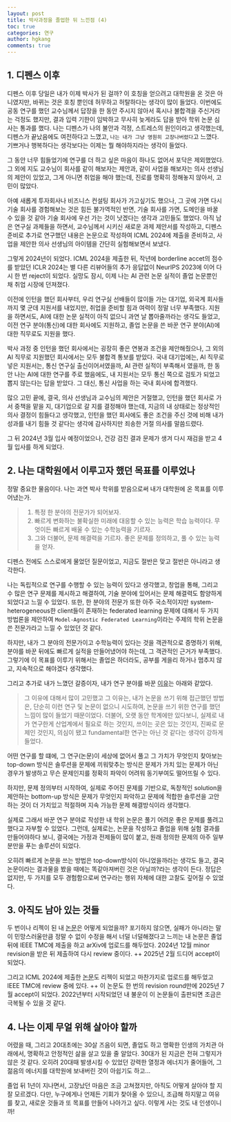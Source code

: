 ```yaml
---
layout: post
title: 박사과정을 졸업한 뒤 느낀점 (4)
toc: true
categories: 연구
author: hgkang
comments: true
---
```


## 1. 디펜스 이후

디펜스 이후 당일은 내가 이제 박사가 된 걸까? 이 호칭을 얻으려고 대학원을 온 것은 아니였지만, 바뀌는 것은 호칭 뿐인데 허무하고 허탈하다는 생각이 많이 들었다.
이번에도 공동 연구를 했던 교수님께서 답장을 한 동안 주시지 않아서 혹시나 불합격을 주신거라는 걱정도 했지만, 결과 입력 기한이 임박하고 무사히 늦게라도 답을 받아 학위 논문 심사는 통과를 했다.
나는 디펜스가 나의 불안과 걱정, 스트레스의 원인이라고 생각했는데, 디펜스가 끝났음에도 여전하다고 느꼈고, `나는 내가 그냥 영원히 고장나버렸다`고 느꼈다.
기쁘거나 행복하다는 생각보다는 이제는 뭘 해야하지라는 생각이 들었다.

그 동안 너무 힘들었기에 연구를 더 하고 싶은 마음이 하나도 없어서 포닥은 제외했었다.
그 외에 지도 교수님이 회사를 같이 해보자는 제안과, 같이 사업을 해보자는 의사 선생님의 제안이 있었고,
그게 아니면 취업을 해야 했는데, 진로를 명확히 정해놓지 않아서, 고민이 많았다.

아예 새롭게 투자회사나 비즈니스 컨설팅 회사가 가고싶기도 했으나, 그 곳에 가면 다시 기술 회사를 경험해보는 것은 힘든 불가역적인 반면, 기술 회사를 가면, 도메인을 바꿀 수 있을 것 같아 기술 회사에 우선 가는 것이 낫겠다는 생각과 고민들도 했었다.
아직 남은 연구실 과제들을 하면서, 교수님께서 시키신 새로운 과제 제안서를 작성하고, 디펜스 준비로 추가로 연구했던 내용은 논문으로 작성하여 ICML 2024에 제출을 준비하고,
사업을 제안한 의사 선생님의 아이템을 간단히 실험해보면서 보냈다.

그렇게 2024년이 되었다.
ICML 2024을 제출한 뒤, 작년에 borderline accet의 점수를 받았던 ICLR 2024는 별 다른 리뷰어들의 추가 응답없이 NeurIPS 2023에 이어 다시 한 번 reject이 되었다.
실망도 잠시, 이제 나는 AI 관련 논문 실적이 졸업 논문뿐인 채 취업 시장에 던져졌다.

이전에 인턴을 했던 회사부터, 우리 연구실 선배들이 많이들 가는 대기업, 외국계 회사들까지 몇 군데 지원서를 내었지만, 취업을 준비할 힘과 여력이 정말 너무 부족했다.
지원을 하면서도, AI에 대한 논문 실적이 아직 없으니 과연 날 뽑아줄까라는 생각도 들었고, 이전 연구 분야(통신)에 대한 회사에도 지원하고, 졸업 논문을 쓴 바꾼 연구 분야(AI)에 대한 직무로도 지원을 했다.

박사 과정 중 인턴을 했던 회사에서는 굉장히 좋은 연봉과 조건을 제안해줬으나, 그 외의 AI 직무로 지원했던 회사에서는 모두 불합격 통보를 받았다.
국내 대기업에는, AI 직무로 넣은 지원서는, 통신 연구실 출신이어서였을까, AI 관련 실적이 부족해서 였을까,
한 동안 나는 AI에 대한 연구를 주로 했음에도, 내 지원서는 모두 통신 쪽으로 검토가 되었고 뽑지 않는다는 답을 받았다.
그 대신, 통신 사업을 하는 국내 회사에 합격했다.

많으 고민 끝에, 결국, 의사 선생님과 교수님의 제안은 거절했고, 인턴을 했던 회사로 가서 중책을 맡을 지, 대기업으로 갈 지를 결정해야 했는데, 지금의 내 상태로는 정상적인 의사 결정이 힘들다고 생각했고,
인턴을 했던 회사에도 좋은 조건을 주신 것에 비해 내가 성과를 내기 힘들 것 같다는 생각에 감사하지만 죄송한 거절 의사를 말씀드렸다.

그 뒤 2024년 3월 입사 예정이었으나, 건강 검진 결과 문제가 생겨 다시 재검을 받고 4월 입사를 하게 되었다.

## 2. 나는 대학원에서 이루고자 했던 목표를 이루었나

정말 중요한 물음이다. 나는 과연 박사 학위를 받음으로써 내가 대학원에 온 목표를 이루어냈는가.

> 1. 특정 한 분야의 전문가가 되어보자.
> 2. 빠르게 변화하는 불확실한 미래에 대응할 수 있는 능력은 학습 능력이다. 무엇이든 빠르게 배울 수 있는 수학능력을 기르자.
> 3. 그와 더불어, 문제 해결력을 기르자. 좋은 문제를 정의하고, 풀 수 있는 능력을 얻자.

디펜스 전에도 스스로에게 물었던 질문이었고, 지금도 절반은 맞고 절반은 아니라고 생각한다.

나는 독립적으로 연구를 수행할 수 있는 능력이 있다고 생각했고, 창업을 통해, 그리고 수 많은 연구 문제를 제시하고 해결하여, 기술 분야에 있어서는 문제 해결력도 함양하게 되었다고 느낄 수 있었다.
또한, 한 분야의 전문가 또한 아주 국소적이지만 system-heterogeneous한 client들이 존재하는 federated learning 문제에 대해서 두 가지 방법론을 제안하여 `Model-Agnostic Federated Learning`이라는 주제의 학위 논문을 쓴 전문가라고 느낄 수 있었던 것 같다.

하지만, 내가 그 분야의 전문가이고 수학능력이 있다는 것을 객관적으로 증명하기 위해,
분야를 바꾼 뒤에도 빠르게 실적을 만들어냈어야 하는데, 그 객관적인 근거가 부족했다.
그렇기에 이 목표를 이루기 위해서는 졸업은 하더라도, 공부를 게을리 하거나 멈추지 않고, 지속적으로 해야겠다 생각했다.

그리고 추가로 내가 느꼈던 갈증이자, 내가 연구 분야를 바꾼 [이유][phd1]는 아래와 같았다.

> 그 이유에 대해서 많이 고민했고 그 이유는, 내가 논문을 쓰기 위해 접근했던 방법은, 단순히 이런 연구 및 논문이 없으니 시도하여, 논문을 쓰기 위한 연구를 했던 느낌이 많이 들었기 때문이었다.
더불어, 오랫 동안 학계에만 있다보니, 실제로 내가 연구한게 산업계에서 필요로 하는 것인지, 쓰이는 곳은 있는 것인지, 진짜로 문제인 것인지, 의심이 됐고 fundamental한 연구는 아닌 것 같다는 생각이 강하게 들었다.

어떤 연구를 할 떄에, 그 연구(논문)이 세상에 없어서 풀고 그 가치가 무엇인지 찾아보는 top-down 방식은
솔루션을 문제에 끼워맞추는 방식은 문제가 가치 있는 문제가 아닌 경우가 발생하고 무슨 문제인지를 정확히 파악이 어려워 동기부여도 떨어뜨릴 수 있다.

하지만, 문제 정의부터 시작하여, 실제로 주어진 문제를 기반으로, 독창적인 solution을 제안하는 bottom-up 방식은
문제가 무엇인지 파악하고 문제에 적합한 솔루션을 고안하는 것이 더 가치있고 적절하며 지속 가능한 문제 해결방식이라 생각했다.

실제로 그래서 바꾼 연구 분야로 작성한 내 학위 논문은 풀기 어려운 좋은 문제를 풀려고 했다고 자부할 수 있었다.
그런데, 실제로는, 논문을 작성하고 졸업을 위해 실험 결과를 만들어야하다 보니, 결국에는 가정과 전제들이 많이 붙고, 원래 정의한 문제의 아주 일부분만을 푸는 솔루션이 되었다.

오히려 빠르게 논문을 쓰는 방법은 top-down방식이 아니었을까라는 생각도 들고, 결국 논문이라는 결과물을 봤을 때에는 똑같아져버린 것은 아닐까?라는 생각이 든다.
정답은 없지만, 두 가지를 모두 경험함으로써 연구라는 행위 자체에 대한 고찰도 깊어질 수 있었다.

## 3. 아직도 남아 있는 것들

두 번이나 리젝이 된 내 [논문][nefl]은 어떻게 되었을까?
포기하지 않으면, 실패가 아니라는 말이 민망스러울만큼 정말 수 없이 수정을 해서 너덜 너덜해졌다고 느끼는 내 논문은
졸업 뒤에 IEEE TMC에 제출을 하고 arXiv에 업로드를 해두었다.
2024년 12월 minor revision을 받은 뒤 제출하여 다시 review 중이다.
++ 2025년 2월 드디어 accept이 되었다.

그리고 ICML 2024에 제출한 [논문][gefl]도 리젝이 되었고 마찬가지로 업로드를 해두었고 IEEE TMC에 review 중에 있다. ++ 이 논문도 한 번의 revision round만에 2025년 7월 accept이 되었다.
2022년부터 시작되었던 내 불운이 이 논문들이 출판되면 조금은 극복될 수 있을 것 같다.

## 4. 나는 이제 무얼 위해 살아야 할까

어렸을 때, 그리고 20대초에는 30살 즈음이 되면, 졸업도 하고 명확한 인생의 가치관 아래에서, 명확하고 안정적인 삶을 살고 있을 줄 알았다.
30대가 된 지금은 전혀 그렇지가 않은 것 같다. 오히려 20대때 발생시킬 수 있었던 강력한 열정과 에너지가 줄어들어, 그 젊음의 에너지를 대학원에 보내버린 것이 아쉽기도 하고... 

졸업 뒤 1년이 지나면서, 고장났던 마음은 조금 고쳐졌지만, 아직도 어떻게 살아야 할 지 잘 모르겠다.
다만, 누구에게나 언제든 기회가 찾아올 수 있으니, 조급해 하지말고 여유를 찾고, 새로운 것들과 또 목표를 만들어 나아가고 싶다.
이렇게 사는 것도 내 인생이니까!

[phd1]: https://honggkang.github.io/posts/after-phd1/
[nefl]: https://honggkang.github.io/nefl/
[gefl]: https://honggkang.github.io/gefl/
